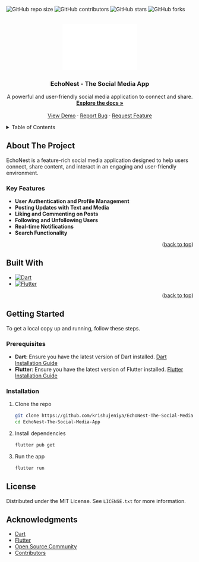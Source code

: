 <a id="readme-top"></a>



![GitHub repo size](https://img.shields.io/github/repo-size/krishujeniya/EchoNest-The-Social-Media-App)
![GitHub contributors](https://img.shields.io/github/contributors/krishujeniya/EchoNest-The-Social-Media-App)
![GitHub stars](https://img.shields.io/github/stars/krishujeniya/EchoNest-The-Social-Media-App?style=social)
![GitHub forks](https://img.shields.io/github/forks/krishujeniya/EchoNest-The-Social-Media-App?style=social)


<!-- PROJECT LOGO -->
<br />
<div align="center">
  <a href="https://github.com/krishujeniya/EchoNest-The-Social-Media-App">
    <img src="assets/iw.png" alt="Logo" width="200px">
  </a>

  <h3 align="center">EchoNest - The Social Media App</h3>

  <p align="center">
    A powerful and user-friendly social media application to connect and share.
    <br />
    <a href="https://github.com/krishujeniya/EchoNest-The-Social-Media-App"><strong>Explore the docs »</strong></a>
    <br />
    <br />
    <a href="https://github.com/krishujeniya/EchoNest-The-Social-Media-App">View Demo</a>
    ·
    <a href="https://github.com/krishujeniya/EchoNest-The-Social-Media-App/issues">Report Bug</a>
    ·
    <a href="https://github.com/krishujeniya/EchoNest-The-Social-Media-App/issues">Request Feature</a>
  </p>
</div>

<!-- TABLE OF CONTENTS -->
<details>
  <summary>Table of Contents</summary>
  <ol>
    <li>
      <a href="#about-the-project">About The Project</a>
      <ul>
        <li><a href="#built-with">Built With</a></li>
      </ul>
    </li>
    <li>
      <a href="#getting-started">Getting Started</a>
      <ul>
        <li><a href="#prerequisites">Prerequisites</a></li>
        <li><a href="#installation">Installation</a></li>
      </ul>
    </li>
    <li><a href="#usage">Usage</a></li>
    <li><a href="#roadmap">Roadmap</a></li>
    <li><a href="#contributing">Contributing</a></li>
    <li><a href="#license">License</a></li>
    <li><a href="#contact">Contact</a></li>
    <li><a href="#acknowledgments">Acknowledgments</a></li>
  </ol>
</details>

<!-- ABOUT THE PROJECT -->
## About The Project

EchoNest is a feature-rich social media application designed to help users connect, share content, and interact in an engaging and user-friendly environment.

### Key Features

- **User Authentication and Profile Management**
- **Posting Updates with Text and Media**
- **Liking and Commenting on Posts**
- **Following and Unfollowing Users**
- **Real-time Notifications**
- **Search Functionality**

<p align="right">(<a href="#readme-top">back to top</a>)</p>


## Built With

- [![Dart](https://img.shields.io/badge/Dart-0175C2?style=for-the-badge&logo=dart&logoColor=white)](https://dart.dev/)
- [![Flutter](https://img.shields.io/badge/Flutter-02569B?style=for-the-badge&logo=flutter&logoColor=white)](https://flutter.dev/)



<p align="right">(<a href="#readme-top">back to top</a>)</p>

<!-- GETTING STARTED -->
## Getting Started

To get a local copy up and running, follow these steps.

### Prerequisites

- **Dart**: Ensure you have the latest version of Dart installed. [Dart Installation Guide](https://dart.dev/get-dart)
- **Flutter**: Ensure you have the latest version of Flutter installed. [Flutter Installation Guide](https://flutter.dev/docs/get-started/install)

### Installation

1. Clone the repo
   ```sh
   git clone https://github.com/krishujeniya/EchoNest-The-Social-Media-App.git
   cd EchoNest-The-Social-Media-App
   ```
2. Install dependencies
   ```sh
   flutter pub get
   ```
3. Run the app
   ```sh
   flutter run
   ```

<!-- LICENSE -->
## License

Distributed under the MIT License. See `LICENSE.txt` for more information.



<!-- ACKNOWLEDGMENTS -->
## Acknowledgments

* [Dart](https://dart.dev/)
* [Flutter](https://flutter.dev/)
* [Open Source Community](https://opensource.org/)
* [Contributors](https://github.com/krishujeniya/EchoNest-The-Social-Media-App/graphs/contributors)
